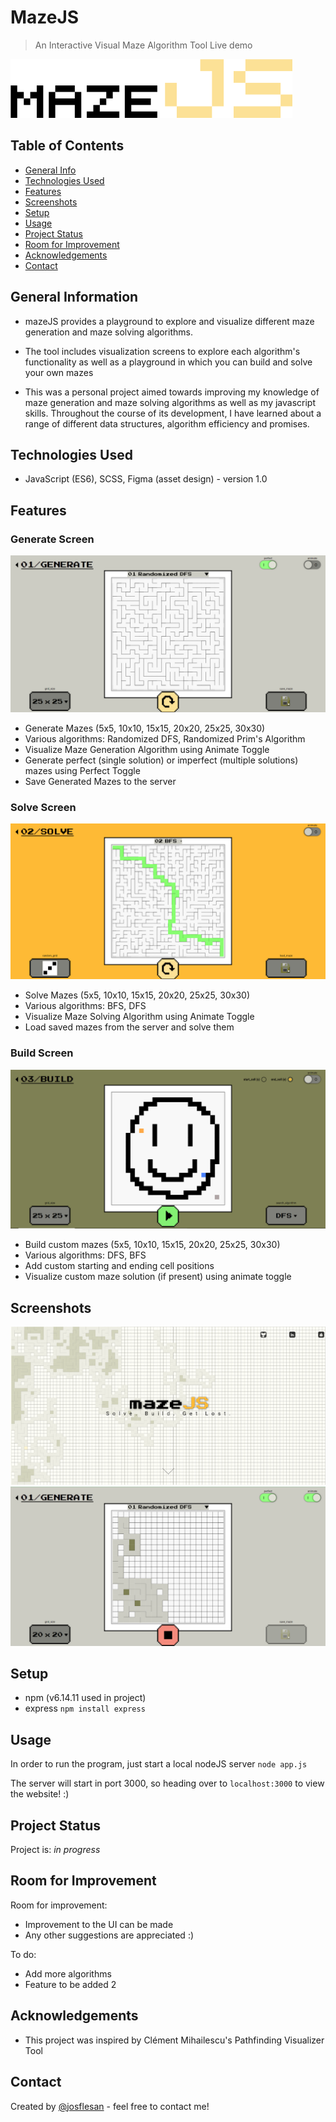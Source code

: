 # MazeJS
> An Interactive Visual Maze Algorithm Tool
> Live demo <!--[_here_](https://www.example.com).-->

![Logo](https://github.com/josflesan/mazeJS/blob/main/public/img/Screenshots/mazeJS.png)

## Table of Contents
* [General Info](#general-information)
* [Technologies Used](#technologies-used)
* [Features](#features)
* [Screenshots](#screenshots)
* [Setup](#setup)
* [Usage](#usage)
* [Project Status](#project-status)
* [Room for Improvement](#room-for-improvement)
* [Acknowledgements](#acknowledgements)
* [Contact](#contact)


## General Information
- mazeJS provides a playground to explore and visualize different maze generation and maze solving algorithms.
- The tool includes visualization screens to explore each algorithm's functionality as well as a playground in which you can build and solve your own mazes

- This was a personal project aimed towards improving my knowledge of maze generation and maze solving algorithms as well as my javascript skills. Throughout the course of its development, I have learned about a range of different data structures, algorithm efficiency and promises.


## Technologies Used
- JavaScript (ES6), SCSS, Figma (asset design) - version 1.0

## Features

### Generate Screen
![Generate Screen](https://github.com/josflesan/mazeJS/blob/main/public/img/Screenshots/Generate%20Screen.png)
- Generate Mazes (5x5, 10x10, 15x15, 20x20, 25x25, 30x30)
- Various algorithms: Randomized DFS, Randomized Prim's Algorithm
- Visualize Maze Generation Algorithm using Animate Toggle
- Generate perfect (single solution) or imperfect (multiple solutions) mazes using Perfect Toggle
- Save Generated Mazes to the server

### Solve Screen
![Solve Screen](https://github.com/josflesan/mazeJS/blob/main/public/img/Screenshots/Solve%20Screen.png)
- Solve Mazes (5x5, 10x10, 15x15, 20x20, 25x25, 30x30)
- Various algorithms: BFS, DFS
- Visualize Maze Solving Algorithm using Animate Toggle
- Load saved mazes from the server and solve them

### Build Screen
![Build Screen](https://github.com/josflesan/mazeJS/blob/main/public/img/Screenshots/Build%20Screen.png)
- Build custom mazes (5x5, 10x10, 15x15, 20x20, 25x25, 30x30)
- Various algorithms: DFS, BFS
- Add custom starting and ending cell positions
- Visualize custom maze solution (if present) using animate toggle


## Screenshots
![Landing Page](https://github.com/josflesan/mazeJS/blob/main/public/img/Screenshots/Landing%20Page.png)
![Screenshot 2](https://github.com/josflesan/mazeJS/blob/main/public/img/Screenshots/Generate%20Screen%202.png)


## Setup
- npm (v6.14.11 used in project)
- express
`npm install express`


## Usage
In order to run the program, just start a local nodeJS server
`node app.js`

The server will start in port 3000, so heading over to `localhost:3000` to view the website! :)


## Project Status
Project is: _in progress_


## Room for Improvement

Room for improvement:
- Improvement to the UI can be made
- Any other suggestions are appreciated :)

To do:
- Add more algorithms
- Feature to be added 2


## Acknowledgements
- This project was inspired by Clément Mihailescu's Pathfinding Visualizer Tool


## Contact
Created by [@josflesan](josue.fle.sanc@gmail.com) - feel free to contact me!
